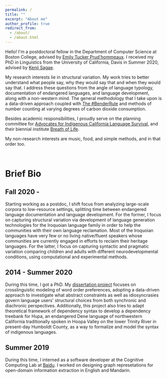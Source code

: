 ```yaml
---
permalink: /
title: ""
excerpt: "About me"
author_profile: true
redirect_from: 
  - /about/
  - /about.html
---
```



Hello! I'm a postdoctoral fellow in the Department of Computer Science at Boston College, advised by [Emily Tucker Prud'hommeaux](http://cs.bc.edu/~prudhome/publications.html). I received my PhD in Linguistics from the University of California, Davis in Summer 2020, advised by [Kenji Sagae](http://www.sagae.org). 

My research interests lie in structural variation. My work tries to better understand what people say, why they would say that and when they would say that. I address these questions from the angle of language typology, documentation of endangered languages, and language development, along with a non-western mind. The general methodology that I take upon is a data-driven approach coupled with [The #BenderRule](https://thegradient.pub/the-benderrule-on-naming-the-languages-we-study-and-why-it-matters/) and methods of number counting at varying degrees of carbon dioxide consumption. 

Besides academic responsibilities, I proudly serve on the planning committee for [Advocates for Indigenous California Language Survival](https://aicls.org), and their biennial institute [Breath of Life](https://aicls.org/breath-of-life-institute/). 

My non-research interests are music, food, and simple methods, and in that order too.

<br>

Brief Bio
======

Fall 2020 -
------

Starting working as a postdoc, I shift focus from analyzing large-scale corpora to low-resource settings, splitting time between endangered language documentation and language development. For the former, I focus on capturing structural variation via development of language generation technologies for the Iroquoian language family in order to help the communities with their own language reclamation. Most of the Iroquoian languages have very few or no living native/fluent speakers whose communities are currently engaged in efforts to reclaim their heritage languages. For the latter, I focus on capturing syntactic and pragmatic variation comparing children and adults with different neurodevelopmental conditions, using computational and experimental methods.


2014 - Summer 2020
------

During this time, I got a PhD. My [dissertation project](http://zoeyliu18.github.io/files/Zoey_Dissertation.pdf) focuses on crosslinguistic modeling of word order preferences, adopting a data-driven approach to investigate what abstract constraints as well as idiosyncrasies govern language users' structural choices from both synchronic and diachronic perspectives. Additionally, this project also tries to adapt theoretical framework of dependency syntax to develop a dependency treebank for Hupa, an endangered Dene language of northwestern California traditionally spoken in Hoopa Valley on the lower Trinity River in present-day Humboldt County, as a way to formalize and model the syntax of indigenous languages.


Summer 2019 
------

During this time, I interned as a software developer at the Cognitive Computing Lab at [Baidu](http://research.baidu.com/Index). I worked on designing graph represetations for open-domain information extraction in English and Mandarin.


